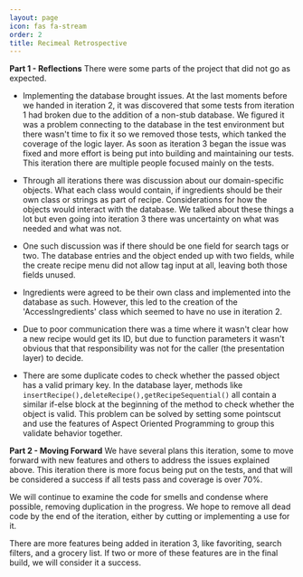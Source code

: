 ```yaml
---
layout: page
icon: fas fa-stream
order: 2
title: Recimeal Retrospective
---
```


<!-- ### Group 13 Retrospective for Iteration 3 -->

**Part 1 - Reflections**  There were some parts of the project that did not go as expected.
- Implementing the database brought issues. At the last moments before we handed in iteration 2, it was discovered that some tests from iteration 1 had broken due to the addition of a non-stub database. We figured it was a problem connecting to the database in the test environment but there wasn't time to fix it so we removed those tests, which tanked the coverage of the logic layer. As soon as iteration 3 began the issue was fixed and more effort is being put into building and maintaining our tests. This iteration there are multiple people focused mainly on the tests.
- Through all iterations there was discussion about our domain-specific objects. What each class would contain, if ingredients should be their own class or strings as part of recipe. Considerations for how the objects would interact with the database. We talked about these things a lot but even going into iteration 3 there was uncertainty on what was needed and what was not.
- One such discussion was if there should be one field for search tags or two. The database entries and the object ended up with two fields, while the create recipe menu did not allow tag input at all, leaving both those fields unused.
- Ingredients were agreed to be their own class and implemented into the database as such. However, this led to the creation of the 'AccessIngredients' class which seemed to have no use in iteration 2. 
-   Due to poor communication there was a time where it wasn't clear how a new recipe would get its ID, but due to function parameters it wasn't obvious that that responsibility was not for the caller (the presentation layer) to decide.

-   There are some duplicate codes to check whether the passed object has a valid primary key. In the database layer, methods like  `insertRecipe(),deleteRecipe(),getRecipeSequential()`  all contain a similar if-else block at the beginning of the method to check whether the object is valid. This problem can be solved by setting some pointscut and use the features of Aspect Oriented Programming to group this validate behavior together.

**Part 2 - Moving Forward**  We have several plans this iteration, some to move forward with new features and others to address the issues explained above.  This iteration there is more focus being put on the tests, and that will be considered a success if all tests pass and coverage is over 70%.

We will continue to examine the code for smells and condense where possible, removing duplication in the progress.  We hope to remove all dead code by the end of the iteration, either by cutting or implementing a use for it.

There are more features being added in iteration 3, like favoriting, search filters, and a grocery list.  If two or more of these features are in the final build, we will consider it a success.
